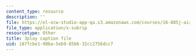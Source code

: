 ```yaml
---
content_type: resource
description: ''
file: https://ol-ocw-studio-app-qa.s3.amazonaws.com/courses/16-885j-aircraft-systems-engineering-fall-2005/187fcbe190ba5eb985b632cc2756dcc7_OksC02Xqe7Q.vtt
file_type: application/x-subrip
resourcetype: Other
title: 3play caption file
uid: 187fcbe1-90ba-5eb9-85b6-32cc2756dcc7
---
```

